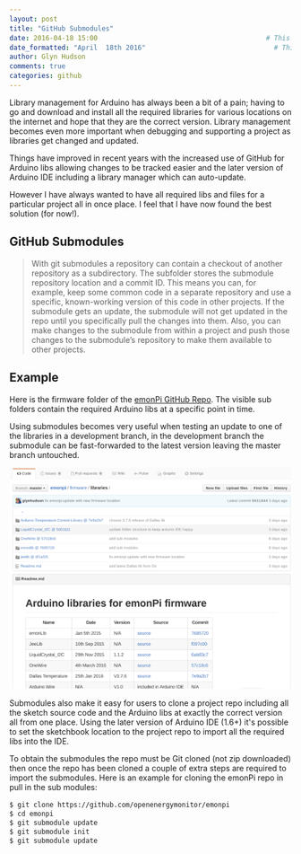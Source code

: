```yaml
---
layout: post
title: "GitHub Submodules"
date: 2016-04-18 15:00                                          # This is the indexed published time and date
date_formatted: "April  18th 2016"                                # This is the public facing date on the post
author: Glyn Hudson
comments: true
categories: github
---
```


Library management for Arduino has always been a bit of a pain; having to go and download and install all the required libraries for various locations on the internet and hope that they are the correct version.  Library management becomes even more important when debugging and supporting a project as libraries get changed and updated.

Things have improved in recent years with the increased use of GitHub for Arduino libs allowing changes to be tracked easier and the later version of Arduino IDE including a library manager which can auto-update.

However I have always wanted to have all required libs and files for a particular project all in once place. I feel that I have now found the best solution (for now!).

<!--more-->

## GitHub Submodules

>With git submodules a repository can contain a checkout of another repository as a subdirectory.
The subfolder stores the submodule repository location and a commit ID. This means you can, for example, keep some common code in a separate repository and use a specific, known-working version of this code in other projects.
If the submodule gets an update, the submodule will not get updated in the repo until you specifically pull the changes into them. Also, you can make changes to the submodule from within a project and push those changes to the submodule’s repository to make them available to other projects.

## Example

Here is the firmware folder of the [emonPi GitHub Repo](https://github.com/openenergymonitor/emonpi/tree/master/firmware/libraries). The visible sub folders contain the required Arduino libs at a specific point in time.

Using submodules becomes very useful when testing an update to one of the libraries in a development branch, in the development branch the submodule can be fast-forwarded to the latest version leaving the master branch untouched.

![Git SubModules](/images/submodules.png)

Submodules also make it easy for users to clone a project repo including all the sketch source code and the Arduino libs at exactly the correct version all from one place. Using the later version of Arduino IDE (1.6+) it's possible to set the sketchbook location to the project repo to import all the required libs into the IDE.

To obtain the submodules the repo must be Git cloned (not zip downloaded) then once the repo has been cloned a couple of extra steps are required to import the submodules. Here is an example for cloning the emonPi repo in pull in the sub modules:

```
$ git clone https://github.com/openenergymonitor/emonpi
$ cd emonpi
$ git submodule update
$ git submodule init
$ git submodule update
```


